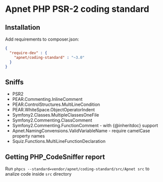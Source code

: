 Apnet PHP PSR-2 coding standard
===============================

Installation
------------

Add requirements to composer.json:

``` json
{
  "require-dev" : {
    "apnet/coding-standard" : "~3.0"
  }
}
```

Sniffs
------

* PSR2
* PEAR.Commenting.InlineComment
* PEAR.ControlStructures.MultiLineCondition
* PEAR.WhiteSpace.ObjectOperatorIndent
* Symfony2.Classes.MultipleClassesOneFile
* Symfony2.Commenting.ClassComment
* Symfony2.Commenting.FunctionComment - with {@inheritdoc} support
* Apnet.NamingConvensions.ValidVariableName - require camelCase property names
* Squiz.Functions.MultiLineFunctionDeclaration

Getting PHP_CodeSniffer report
------------------------------

Run `phpcs --standard=vendor/apnet/coding-standard/src/Apnet src` to analize code inside `src` directory

